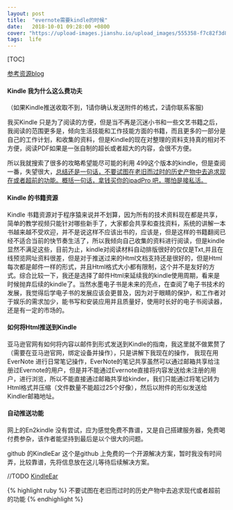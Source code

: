 ```yaml
---
layout: post
title:  "evernote需要kindle的时候"
date:   2018-10-01 09:28:00 +0800
cover: "https://upload-images.jianshu.io/upload_images/555358-f7c82f3d8f8218e9.png?imageMogr2/auto-orient/strip%7CimageView2/2/w/1240"
tags:  life 
---
```


[TOC]


[参考资源blog](https://www.jianshu.com/p/7f93a44ed55b)
####  Kindle 我为什么这么费功夫
（如果Kindle推送收取不到，1请你确认发送附件的格式，2请你联系客服)

我买Kindle 只是为了阅读的方便，但是当不再是沉迷小书和一些文艺书籍之后，我阅读的范围更多是，倾向生活技能和工作技能方面的书籍，而且更多的一部分是自己的工作计划，和收集的资料，但是Kindle的现在对整理的资料支持真的相对不方便，阅读PDF如果是一张自制的超长或者超大的内容，会很不方便。

所以我就搜索了很多的攻略希望能尽可能的利用 499这个版本的kindle，但是查阅一番，失望很大，<u>总结还是一句话，不要试图在老旧而过时的历史产物中去追求现在或者超前的功能。概括一句话，拿钱买你的ipadPro 吧，哪怕是接私活。
</u>



#### Kindle 的书籍资源
 
  Kindle 书籍资源对于程序猿来说并不划算，因为所有的技术资料现在都是共享，简单的教学视频只能针对哪些新手了，大家都会共享和查找资料，系统的讲解一本书越来越不受欢迎，并不是说这样不应该出书的，应该是，但是这样的书籍翻阅已经不适合当前的快节奏生活了，所以我倾向自己收集的资料进行阅读，但是kindle显然不满足这些，目前为止，kindle对阅读材料自动排版很好的仅仅是Txt,并且在线预览网址资料很差，但是对于推送过来的Html文档支持还是很好的，但是Html每次都是邮件一样的形式，并且Html格式大小都有限制，这个并不是友好的方式。综合比较一下，我还是选择了邮件Html来延续我的kindle使用周期，看来是时候抛弃后续的kindle了。当然水墨电子书是未来的亮点，在查阅了电子书技术的发展，我觉得后学电子书的发展应该会更普及，因为对于眼睛的保护，和工作者对于娱乐的需求加少，能书写和安装应用并且质量好，使用时长好的电子书阅读器，还是有一定的市场的。
  
 #### 如何将Html推送到Kindle
 
 亚马逊官网有如何将内容以邮件到形式发送到Kindle的指南，我这里就不做累赘了
 （需要在亚马逊官网，绑定设备并操作），只是讲解下我现在的操作，
 我现在用EverNote 进行日常笔记操作，EverNote的笔记共享虽然可以通过邮箱共享给注册过Evernote的用户，但是并不能通过Evernote直接将内容发送给未注册的用户，进行浏览，所以不能直接通过邮箱共享给kinder，我们只能通过将笔记转为Html格式并压缩（文件数量不能超过25个好像），然后以附件的形似发送给Kindler邮箱地址。

#### 自动推送功能
  网上的En2kindle 没有尝试，应为感觉免费不靠谱，又是自己搭建服务器，免费喝付费参杂，该作者能坚持到最后是以个很大的问题。
  
  github 的KindleEar  这个是github 上免费的一个开源解决方案，暂时我没有时间弄，比较靠谱，先将信息放在这儿等待后续解决方案。

//TODO
[KindleEar](https://github.com/cdhigh/KindleEar)



{% highlight ruby %}
 不要试图在老旧而过时的历史产物中去追求现代或者超前的功能
{% endhighlight %}

